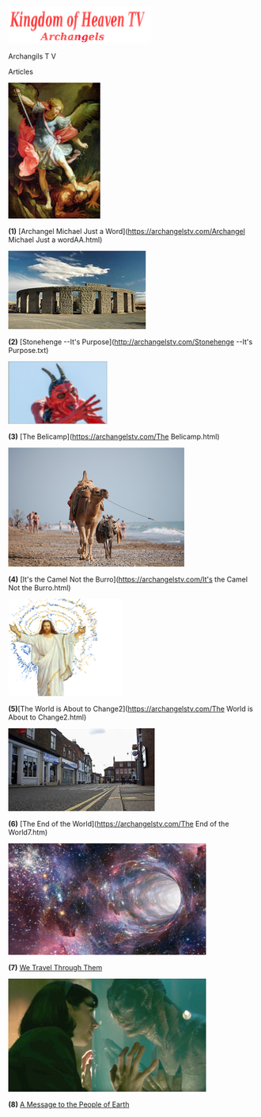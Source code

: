 
![](images/logo_main.png)


Archangils  T V

Articles


![](images/10.jpg)

**(1)** [Archangel Michael Just a Word](https://archangelstv.com/Archangel Michael Just a wordAA.html)

![](images/stonrhenge.jpg)

**(2)** [Stonehenge --It's Purpose](http://archangelstv.com/Stonehenge --It's Purpose.txt)

![](images/belicamp.jpg)

**(3)** [The Belicamp](https://archangelstv.com/The Belicamp.html)

![](images/camel1.jpg)

**(4)** [It's the Camel Not the Burro](https://archangelstv.com/It's the Camel Not the Burro.html)

![](images/user3_bg.png)

**(5)**[The World is About to Change2](https://archangelstv.com/The World is About to Change2.html)

![](images/end6.jpg)

**(6)** [The End of the World](https://archangelstv.com/The End of the World7.htm)

![](images/What-is-a-Wormhole.jpg)
  
**(7)** [We Travel Through Them](https://archangelstv.com/We-Travel-Through-Them.html)

![](images/8.jpg)

**(8)** [A Message to the People of Earth](https://archangelstv.com/A-Message-to-the-People-of-Earth.html)
